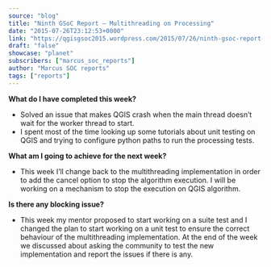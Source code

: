 ```yaml
---
source: "blog"
title: "Ninth GSoC Report – Multithreading on Processing"
date: "2015-07-26T23:12:53+0000"
link: "https://qgisgsoc2015.wordpress.com/2015/07/26/ninth-gsoc-report-multithreading-on-processing/"
draft: "false"
showcase: "planet"
subscribers: ["marcus_soc_reports"]
author: "Marcus SOC reports"
tags: ["reports"]
---
```


<p><strong>What do I have completed this week?</strong></p>
<ul>
<li>Solved an issue that makes QGIS crash when the main thread doesn&#8217;t wait for the worker thread to start.</li>
<li>I spent most of the time looking up some tutorials about unit testing on QGIS and trying to configure python paths to run the processing tests.</li>
</ul>
<p><strong>What am I going to achieve for the next week?</strong></p>
<ul>
<li>This week I&#8217;ll change back to the multithreading implementation in order to add the cancel option to stop the algorithm execution. I will be working on a mechanism to stop the execution on QGIS algorithm.</li>
</ul>
<p><strong>Is there any blocking issue?</strong></p>
<ul>
<li>This week my mentor proposed to start working on a suite test and I changed the plan to start working on a unit test to ensure the correct behaviour of the multithreading implementation. At the end of the week we discussed about asking the community to test the new implementation and report the issues if there is any.</li>
</ul>
